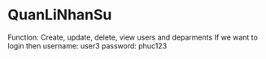 # QuanLiNhanSu
Function: Create, update, delete, view users and deparments
If we want to login then 
username: user3
password: phuc123
